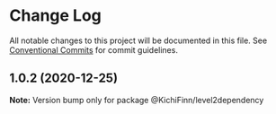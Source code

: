 # Change Log

All notable changes to this project will be documented in this file.
See [Conventional Commits](https://conventionalcommits.org) for commit guidelines.

## 1.0.2 (2020-12-25)

**Note:** Version bump only for package @KichiFinn/level2dependency
